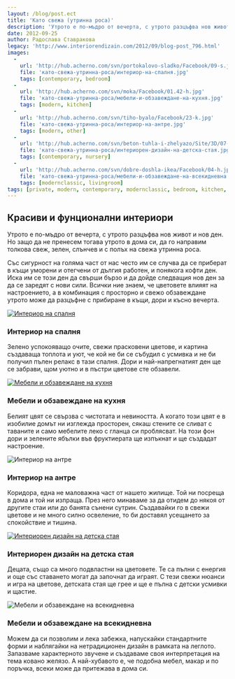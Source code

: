 ```yaml
---
layout: /blog/post.ect
title: 'Като свежа (утринна роса)'
description: 'Утрото е по-мъдро от вечерта, с утрото разцъфва нов живот и нов ден. Но защо да не пренесем тогава утрото в дома си, да го направим толкова свеж, зелен, слънчев и с полъх на свежа утринна роса. Със сигурност на голяма част от нас често им се случва да се приберат в къщи уморени и отегчени от дългия работен, и понякога кофти ден. Всички ние знаем, че цветовете влияят на настроението, а в комбинация с просторно и свежо обзавеждане утрото може да разцъфне с прибиране в къщи, дори и късно вечерта.'
date: 2012-09-25
author: Радослава Ставракова
legacy: 'http://www.interiorendizain.com/2012/09/blog-post_796.html'
images:
  -
    url: 'http://hub.acherno.com/svn/portokalovo-sladko/Facebook/09-s.jpg'
    file: 'като-свежа-утринна-роса/интериор-на-спалня.jpg'
    tags: [contemporary, bedroom]
  -
    url: 'http://hub.acherno.com/svn/moka/Facebook/01.42-h.jpg'
    file: 'като-свежа-утринна-роса/мебели-и-обзавеждане-на-кухня.jpg'
    tags: [modern, kitchen]
  -
    url: 'http://hub.acherno.com/svn/tiho-byalo/Facebook/23-k.jpg'
    file: 'като-свежа-утринна-роса/интериор-на-антре.jpg'
    tags: [modern, other]
  -
    url: 'http://hub.acherno.com/svn/beton-tuhla-i-zhelyazo/Site/3D/07-d_f.jpg'
    file: 'като-свежа-утринна-роса/интериорен-дизайн-на-детска-стая.jpg'
    tags: [contemporary, nursery]
  -
    url: 'http://hub.acherno.com/svn/dobre-doshla-ikea/Facebook/04-h.jpg'
    file: 'като-свежа-утринна-роса/мебели-и-обзавеждане-на-всекидневна.jpg'
    tags: [modernclassic, livingroom]
tags: [private, modern, contemporary, modernclassic, bedroom, kitchen, other, nursery, livingroom]
---
```

## **Красиви** и **фунционални** интериори
Утрото е по-мъдро от вечерта, с утрото разцъфва нов живот и нов ден. Но защо да не пренесем тогава утрото в дома си, да го направим толкова свеж, зелен, слънчев и с полъх на свежа утринна роса.

Със сигурност на голяма част от нас често им се случва да се приберат в къщи уморени и отегчени от дългия работен, и понякога кофти ден. Иска им се този ден да свърши бързо и да дойде следващия нов ден за да се заредят с нови сили. Всички ние знаем, че цветовете влияят на настроението, а в комбинация с просторно и свежо обзавеждане утрото може да разцъфне с прибиране в къщи, дори и късно вечерта.

[![Интериор на спалня](като-свежа-утринна-роса/интериор-на-спалня.jpg)](http://acherno.bg/интериорен-дизайн/апартамент/портокалово-сладко/портокалово-сладко.html)
### Интериор на **спалня**

Зелено успокояващо очите, свежи прасковени цветове, и картина създаваща топлота и уют, че кой не би се събудил с усмивка и не би получил пълен релакс в тази спалня. Дори и най-напрегнатият ден ще се забрави, щом уютно и в пъстри цветове сте обзавели.

[![Мебели и обзавеждане на кухня](като-свежа-утринна-роса/мебели-и-обзавеждане-на-кухня.jpg)](http://acherno.bg/интериорен-дизайн/апартамент/мока/интериор.html)
### Мебели и обзавеждане на **кухня**

Белият цвят се свързва с чистотата и невиността. А когато този цвят е в изобилие домът ни изглежда просторен, сякаш стените се сливат с таваните и само мебелите леко с гланца си проблясват. На този фон дори и зелените ябълки във фруктиерата ще изпъкнат и ще създадат настроение.

![Интериор на антре](като-свежа-утринна-роса/интериор-на-антре.jpg)
### Интериор на **антре**

Коридора, една не маловажна част от нашето жилище. Той ни посреща в дома и той ни изпраща. През него минаваме за да отидем до някоя от другите стаи или до банята сънени сутрин. Създавайки го в свежи цветове и не много силно освеление, то би доставял усещането за спокойствие и тишина.

[![Интериорен дизайн на детска стая](като-свежа-утринна-роса/интериорен-дизайн-на-детска-стая.jpg)](http://acherno.bg/интериорен-дизайн/апартамент/бетон-тухла-и-желязо/интериорен-дизайн.html)
### Интериорен дизайн на **детска стая**

Децата, също са много подвластни на цветовете. Те са пълни с енергия и още със ставането могат да започнат да играят. С тези свежи нюанси и игра на цветове, детската стая ще грее и ще е пълна с детски усмивки и щастие.

![Мебели и обзавеждане на всекидневна](като-свежа-утринна-роса/мебели-и-обзавеждане-на-всекидневна.jpg)
### Мебели и обзавеждане на **всекидневна**

Можем да си позволим и лека забежка, напускайки стандартните форми и наблягайки на нетрадиционен дизайн в рамката на леглото. Запазваме характерното звучене и създаваме своя интерпретация на тема ковано желязо. А най-хубавото е, че подобна мебел, макар и по поръчка, всеки може да притежава в дома си.
